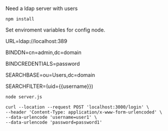 
Need a ldap server with users

```
npm install
```

Set enviroment variables for config node.

URL=ldap://localhost:389

BINDDN=cn=admin,dc=domain

BINDCREDENTIALS=password

SEARCHBASE=ou=Users,dc=domain

SEARCHFILTER=(uid={{username}})

```
node server.js
```

```
curl --location --request POST 'localhost:3000/login' \
--header 'Content-Type: application/x-www-form-urlencoded' \
--data-urlencode 'username=user1' \
--data-urlencode 'password=password1'
```
